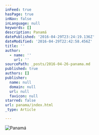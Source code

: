 ```yaml
---
inFeed: true
hasPage: true
inNav: false
inLanguage: null
keywords: []
description: Panamá
datePublished: '2016-04-29T23:24:19.136Z'
dateModified: '2016-04-29T22:42:58.456Z'
title: ''
author:
  - name: ''
    url: ''
sourcePath: _posts/2016-04-26-panama.md
published: true
authors: []
publisher:
  name: null
  domain: null
  url: null
  favicon: null
starred: false
url: panama/index.html
_type: Article

---
```

![Panamá](https://the-grid-user-content.s3-us-west-2.amazonaws.com/e7647ec2-6ef4-49cd-8e2e-7942d9575ebe.jpg)